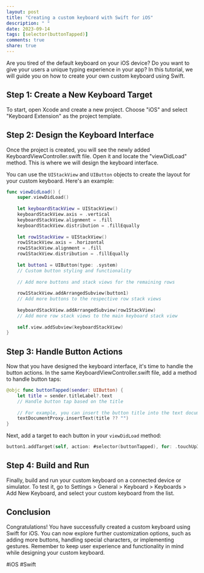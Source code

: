 ```yaml
---
layout: post
title: "Creating a custom keyboard with Swift for iOS"
description: " "
date: 2023-09-14
tags: [selector(buttonTapped)]
comments: true
share: true
---
```


Are you tired of the default keyboard on your iOS device? Do you want to give your users a unique typing experience in your app? In this tutorial, we will guide you on how to create your own custom keyboard using Swift.

## Step 1: Create a New Keyboard Target

To start, open Xcode and create a new project. Choose "iOS" and select "Keyboard Extension" as the project template.

## Step 2: Design the Keyboard Interface

Once the project is created, you will see the newly added KeyboardViewController.swift file. Open it and locate the "viewDidLoad" method. This is where we will design the keyboard interface.

You can use the `UIStackView` and `UIButton` objects to create the layout for your custom keyboard. Here's an example:

```swift
func viewDidLoad() {
    super.viewDidLoad()
    
    let keyboardStackView = UIStackView()
    keyboardStackView.axis = .vertical
    keyboardStackView.alignment = .fill
    keyboardStackView.distribution = .fillEqually
    
    let row1StackView = UIStackView()
    row1StackView.axis = .horizontal
    row1StackView.alignment = .fill
    row1StackView.distribution = .fillEqually
    
    let button1 = UIButton(type: .system)
    // Custom button styling and functionality
    
    // Add more buttons and stack views for the remaining rows
    
    row1StackView.addArrangedSubview(button1)
    // Add more buttons to the respective row stack views
    
    keyboardStackView.addArrangedSubview(row1StackView)
    // Add more row stack views to the main keyboard stack view
    
    self.view.addSubview(keyboardStackView)
}
```

## Step 3: Handle Button Actions

Now that you have designed the keyboard interface, it's time to handle the button actions. In the same KeyboardViewController.swift file, add a method to handle button taps:

```swift
@objc func buttonTapped(sender: UIButton) {
    let title = sender.titleLabel?.text
    // Handle button tap based on the title
    
    // For example, you can insert the button title into the text document proxy
    textDocumentProxy.insertText(title ?? "")
}
```

Next, add a target to each button in your `viewDidLoad` method:

```swift
button1.addTarget(self, action: #selector(buttonTapped), for: .touchUpInside)
```

## Step 4: Build and Run

Finally, build and run your custom keyboard on a connected device or simulator. To test it, go to Settings > General > Keyboard > Keyboards > Add New Keyboard, and select your custom keyboard from the list.

## Conclusion

Congratulations! You have successfully created a custom keyboard using Swift for iOS. You can now explore further customization options, such as adding more buttons, handling special characters, or implementing gestures. Remember to keep user experience and functionality in mind while designing your custom keyboard.

#iOS #Swift